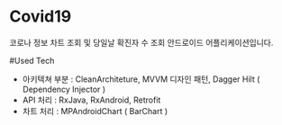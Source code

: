 # Covid19
코로나 정보 차트 조회 및 당일날 확진자 수 조회 안드로이드 어플리케이션입니다.

#Used Tech
- 아키텍쳐 부분 : CleanArchiteture, MVVM 디자인 패턴, Dagger Hilt ( Dependency Injector )
- API 처리 : RxJava, RxAndroid, Retrofit
- 차트 처리 : MPAndroidChart ( BarChart )
